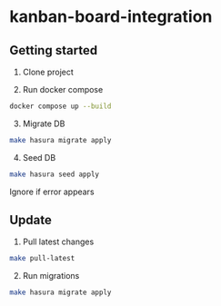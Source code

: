 # kanban-board-integration

## Getting started

1. Clone project

2. Run docker compose

```bash
docker compose up --build
```

3. Migrate DB

```bash
make hasura migrate apply
```

4. Seed DB

```bash
make hasura seed apply
```

Ignore if error appears

## Update

1. Pull latest changes

```bash
make pull-latest
```

2. Run migrations

```bash
make hasura migrate apply
```
